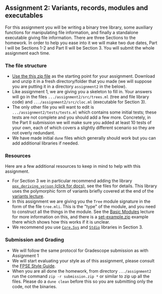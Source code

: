 Assignment 2: Variants, records, modules and executables
--------------------------------------------------------------

For this assignment you will be writing a binary tree library, some auxiliary functions
for manipulating file information, and finally a standalone executable giving file information.
There are three Sections to the homework.  In order to help you ease into it we will make two due dates, Part I will be Sections 1-2 and Part II will be Section 3.  You will submit the whole assignment each time.

### The file structure

* [Use the this zip file](assignment2.zip) as the starting point for your assignment.  Download and unzip it in a fresh directory/folder that you made (we will suppose you are putting it in a directory `assignment2` in the below).  
* Like assignment 1, we are giving you a skeleton to fill in.  Your answers will go in the files  `.../assignment2/src/trees.ml` (tree and file library code) and `.../assignment2/src/cloc.ml` (executable for Section 3).
* The only other file you will want to edit is `.../assignment2/tests/tests.ml` which contains some initial tests; these tests are not complete and you should add a few more.  Concretely, in the Part II submission we will make sure you added at least 10 tests of your own, each of which covers a slightly different scenario so they are not overly redundant.
* We have made initial `dune` files which generally should work but you can add additional libraries if needed.

### Resources
Here are a few additional resources to keep in mind to help with this assignment.

* For Section 3 we in particular recommend adding the library [`ppx_deriving_yojson` (click for docs)](https://github.com/ocaml-ppx/ppx_deriving_yojson), see the files for details.  This library uses the polymorphic form of variants briefly covered at the end of the [variants lecture](../variants.html).
* In this assignment we are giving you the `Tree` module signature in the form of the file `tree.mli`.  This is the "type" of the module, and you need to construct all the things in the module.  See the [Basic Modules](../basic-modules.html) lecture for more information on this, and there is a [set-example.zip](../examples/set-example.zip) example there which shows how this works if it is unclear.
* We recommend you use [`Core.Sys`](https://ocaml.janestreet.com/ocaml-core/latest/doc/core/Core__/Core_sys/index.html) and [`Stdio`](https://ocaml.janestreet.com/ocaml-core/latest/doc/stdio/Stdio/index.html) libraries in Section 3.

### Submission and Grading
* We will follow the same protocol for Gradescope submission as with Assignment 1
* We will start evaluating your style as of this assignment, please consult the [FPSE Style Guide](../style-guide.html).
* When you are all done the homework, from directory `.../assignment2` run the command `zip -r submission.zip *` or similar to zip up all the files. Please do a `dune clean` before this so you are submitting only the code, not the binaries.


